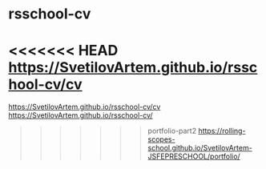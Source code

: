 # rsschool-cv
<<<<<<< HEAD
https://SvetilovArtem.github.io/rsschool-cv/cv
=======
https://SvetilovArtem.github.io/rsschool-cv/cv
https://SvetilovArtem.github.io/rsschool-cv/
>>>>>>> portfolio-part2
https://rolling-scopes-school.github.io/SvetilovArtem-JSFEPRESCHOOL/portfolio/
